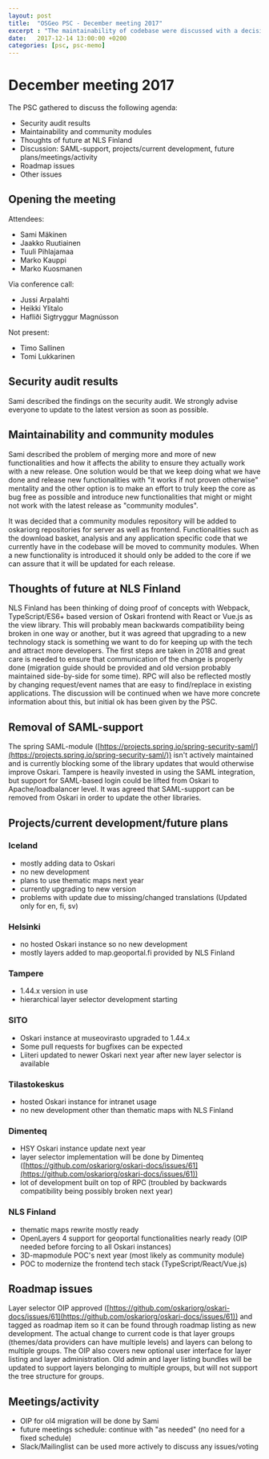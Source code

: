 ```yaml
---
layout: post
title:  "OSGeo PSC - December meeting 2017"
excerpt : "The maintainability of codebase were discussed with a decision to move some of the functionalities to a community repository. Future plans and current development as discussed."
date:   2017-12-14 13:00:00 +0200
categories: [psc, psc-memo]
---
```


# December meeting 2017

The PSC gathered to discuss the following agenda:

- Security audit results
- Maintainability and community modules
- Thoughts of future at NLS Finland
- Discussion: SAML-support, projects/current development, future plans/meetings/activity
- Roadmap issues
- Other issues

## Opening the meeting

Attendees:

- Sami Mäkinen
- Jaakko Ruutiainen
- Tuuli Pihlajamaa
- Marko Kauppi
- Marko Kuosmanen

Via conference call:

- Jussi Arpalahti
- Heikki Ylitalo
- Hafliði Sigtryggur Magnússon

Not present:

- Timo Sallinen
- Tomi Lukkarinen

## Security audit results

Sami described the findings on the security audit. We strongly advise everyone to update to the latest version as soon as possible.

## Maintainability and community modules

Sami described the problem of merging more and more of new functionalities and how it affects the ability to ensure they actually work with a new release. One solution would be that we keep doing what we have done and release new functionalities with "it works if not proven otherwise" mentality and the other option is to make an effort to truly keep the core as bug free as possible and introduce new functionalities that might or might not work with the latest release as "community modules".

It was decided that a community modules repository will be added to oskariorg repositories for server as well as frontend. Functionalities such as the download basket, analysis and any application specific code that we currently have in the codebase will be moved to community modules. When a new functionality is introduced it should only be added to the core if we can assure that it will be updated for each release.

## Thoughts of future at NLS Finland

NLS Finland has been thinking of doing proof of concepts with Webpack, TypeScript/ES6+ based version of Oskari frontend with React or Vue.js as the view library. This will probably mean backwards compatibility being broken in one way or another, but it was agreed that upgrading to a new technology stack is something we want to do for keeping up with the tech and attract more developers. The first steps are taken in 2018 and great care is needed to ensure that communication of the change is properly done (migration guide should be provided and old version probably maintained side-by-side for some time). RPC will also be reflected mostly by changing request/event names that are easy to find/replace in existing applications. The discussion will be continued when we have more concrete information about this, but initial ok has been given by the PSC.

## Removal of SAML-support

The spring SAML-module ([https://projects.spring.io/spring-security-saml/](https://projects.spring.io/spring-security-saml/)) isn't actively maintained and is currently blocking some of the library updates that would otherwise improve Oskari. Tampere is heavily invested in using the SAML integration, but support for SAML-based login could be lifted from Oskari to Apache/loadbalancer level. It was agreed that SAML-support can be removed from Oskari in order to update the other libraries.

## Projects/current development/future plans

### Iceland
- mostly adding data to Oskari
- no new development
- plans to use thematic maps next year
- currently upgrading to new version
- problems with update due to missing/changed translations (Updated only for en, fi, sv)

### Helsinki
- no hosted Oskari instance so no new development
- mostly layers added to map.geoportal.fi provided by NLS Finland

### Tampere
- 1.44.x version in use
- hierarchical layer selector development starting

### SITO
- Oskari instance at museovirasto upgraded to 1.44.x
- Some pull requests for bugfixes can be expected
- Liiteri updated to newer Oskari next year after new layer selector is available

### Tilastokeskus
- hosted Oskari instance for intranet usage
- no new development other than thematic maps with NLS Finland

### Dimenteq
- HSY Oskari instance update next year
- layer selector implementation will be done by Dimenteq ([https://github.com/oskariorg/oskari-docs/issues/61](https://github.com/oskariorg/oskari-docs/issues/61))
- lot of development built on top of RPC (troubled by backwards compatibility being possibly broken next year)

### NLS Finland
- thematic maps rewrite mostly ready
- OpenLayers 4 support for geoportal functionalities nearly ready (OIP needed before forcing to all Oskari instances)
- 3D-mapmodule POC's next year (most likely as community module)
- POC to modernize the frontend tech stack (TypeScript/React/Vue.js)

## Roadmap issues

Layer selector OIP approved ([https://github.com/oskariorg/oskari-docs/issues/61](https://github.com/oskariorg/oskari-docs/issues/61)) and tagged as roadmap item so it can be found through roadmap listing as new development. The actual change to current code is that layer groups (themes/data providers can have multiple levels) and layers can belong to multiple groups. The OIP also covers new optional user interface for layer listing and layer administration. Old admin and layer listing bundles will be updated to support layers belonging to multiple groups, but will not support the tree structure for groups.

## Meetings/activity

- OIP for ol4 migration will be done by Sami
- future meetings schedule: continue with "as needed" (no need for a fixed schedule)
- Slack/Mailinglist can be used more actively to discuss any issues/voting
